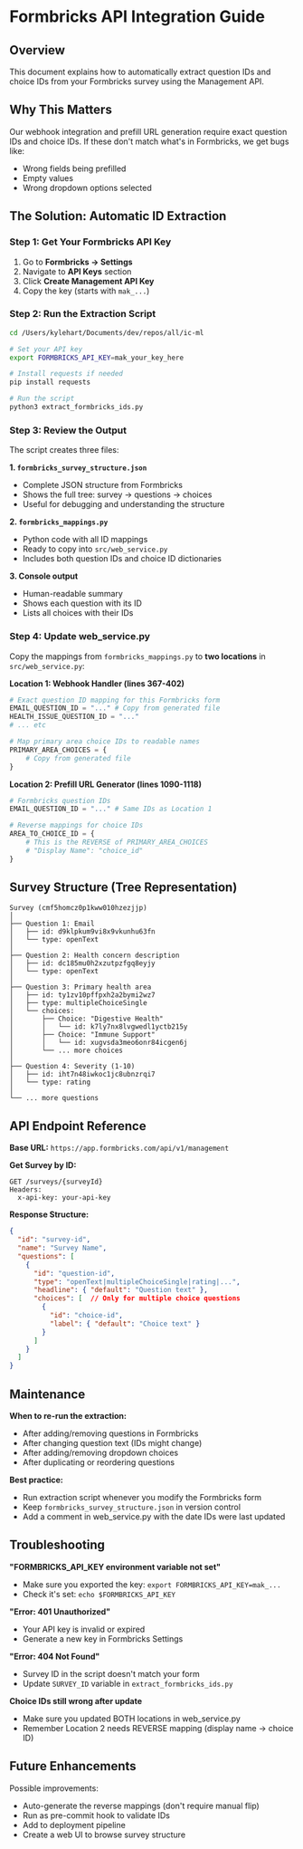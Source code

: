 # Formbricks API Integration Guide

## Overview

This document explains how to automatically extract question IDs and choice IDs from your Formbricks survey using the Management API.

## Why This Matters

Our webhook integration and prefill URL generation require exact question IDs and choice IDs. If these don't match what's in Formbricks, we get bugs like:
- Wrong fields being prefilled
- Empty values
- Wrong dropdown options selected

## The Solution: Automatic ID Extraction

### Step 1: Get Your Formbricks API Key

1. Go to **Formbricks → Settings**
2. Navigate to **API Keys** section
3. Click **Create Management API Key**
4. Copy the key (starts with `mak_...`)

### Step 2: Run the Extraction Script

```bash
cd /Users/kylehart/Documents/dev/repos/all/ic-ml

# Set your API key
export FORMBRICKS_API_KEY=mak_your_key_here

# Install requests if needed
pip install requests

# Run the script
python3 extract_formbricks_ids.py
```

### Step 3: Review the Output

The script creates three files:

**1. `formbricks_survey_structure.json`**
- Complete JSON structure from Formbricks
- Shows the full tree: survey → questions → choices
- Useful for debugging and understanding the structure

**2. `formbricks_mappings.py`**
- Python code with all ID mappings
- Ready to copy into `src/web_service.py`
- Includes both question IDs and choice ID dictionaries

**3. Console output**
- Human-readable summary
- Shows each question with its ID
- Lists all choices with their IDs

### Step 4: Update web_service.py

Copy the mappings from `formbricks_mappings.py` to **two locations** in `src/web_service.py`:

**Location 1: Webhook Handler (lines 367-402)**
```python
# Exact question ID mapping for this Formbricks form
EMAIL_QUESTION_ID = "..." # Copy from generated file
HEALTH_ISSUE_QUESTION_ID = "..."
# ... etc

# Map primary area choice IDs to readable names
PRIMARY_AREA_CHOICES = {
    # Copy from generated file
}
```

**Location 2: Prefill URL Generator (lines 1090-1118)**
```python
# Formbricks question IDs
EMAIL_QUESTION_ID = "..." # Same IDs as Location 1

# Reverse mappings for choice IDs
AREA_TO_CHOICE_ID = {
    # This is the REVERSE of PRIMARY_AREA_CHOICES
    # "Display Name": "choice_id"
}
```

## Survey Structure (Tree Representation)

```
Survey (cmf5homcz0p1kww010hzezjjp)
│
├── Question 1: Email
│   ├── id: d9klpkum9vi8x9vkunhu63fn
│   └── type: openText
│
├── Question 2: Health concern description
│   ├── id: dc185mu0h2xzutpzfgq8eyjy
│   └── type: openText
│
├── Question 3: Primary health area
│   ├── id: ty1zv10pffpxh2a2bymi2wz7
│   ├── type: multipleChoiceSingle
│   └── choices:
│       ├── Choice: "Digestive Health"
│       │   └── id: k7ly7nx8lvgwedl1yctb215y
│       ├── Choice: "Immune Support"
│       │   └── id: xugvsda3meo6onr84icgen6j
│       └── ... more choices
│
├── Question 4: Severity (1-10)
│   ├── id: iht7n48iwkoc1jc8ubnzrqi7
│   └── type: rating
│
└── ... more questions
```

## API Endpoint Reference

**Base URL:** `https://app.formbricks.com/api/v1/management`

**Get Survey by ID:**
```
GET /surveys/{surveyId}
Headers:
  x-api-key: your-api-key
```

**Response Structure:**
```json
{
  "id": "survey-id",
  "name": "Survey Name",
  "questions": [
    {
      "id": "question-id",
      "type": "openText|multipleChoiceSingle|rating|...",
      "headline": { "default": "Question text" },
      "choices": [  // Only for multiple choice questions
        {
          "id": "choice-id",
          "label": { "default": "Choice text" }
        }
      ]
    }
  ]
}
```

## Maintenance

**When to re-run the extraction:**
- After adding/removing questions in Formbricks
- After changing question text (IDs might change)
- After adding/removing dropdown choices
- After duplicating or reordering questions

**Best practice:**
- Run extraction script whenever you modify the Formbricks form
- Keep `formbricks_survey_structure.json` in version control
- Add a comment in web_service.py with the date IDs were last updated

## Troubleshooting

**"FORMBRICKS_API_KEY environment variable not set"**
- Make sure you exported the key: `export FORMBRICKS_API_KEY=mak_...`
- Check it's set: `echo $FORMBRICKS_API_KEY`

**"Error: 401 Unauthorized"**
- Your API key is invalid or expired
- Generate a new key in Formbricks Settings

**"Error: 404 Not Found"**
- Survey ID in the script doesn't match your form
- Update `SURVEY_ID` variable in `extract_formbricks_ids.py`

**Choice IDs still wrong after update**
- Make sure you updated BOTH locations in web_service.py
- Remember Location 2 needs REVERSE mapping (display name → choice ID)

## Future Enhancements

Possible improvements:
- Auto-generate the reverse mappings (don't require manual flip)
- Run as pre-commit hook to validate IDs
- Add to deployment pipeline
- Create a web UI to browse survey structure
